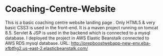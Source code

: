 # Coaching-Centre-Website

This is a basic coaching centre website landing page .
Only HTML5 &  very basic CSS3 is used in the front-end.
It is a maven project running on tomcat 8.5. 
Servlet & JSP is used in the backend which is connected to a mysql database. 
I deployed the project in AWS Elastic Beanstalk connected to AWS RDS mysql database.
URL: http://prepboostwebapp-new-env.eba-xfbtfrg2.us-east-2.elasticbeanstalk.com/
